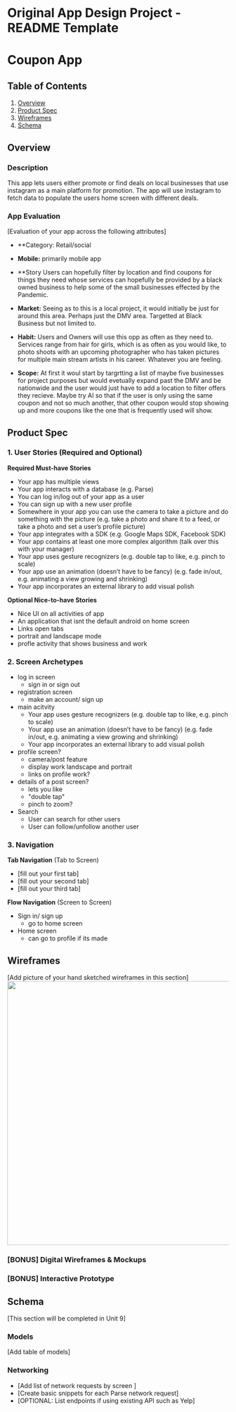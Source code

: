 Original App Design Project - README Template
===

# Coupon App

## Table of Contents
1. [Overview](#Overview)
1. [Product Spec](#Product-Spec)
1. [Wireframes](#Wireframes)
2. [Schema](#Schema)

## Overview
### Description
This app lets users either promote or find deals on local businesses that use instagram as a main platform for promotion. The app will use instagram to fetch data to populate the users home screen with different deals.

### App Evaluation
[Evaluation of your app across the following attributes]
- **Category:
Retail/social

- **Mobile:**
primarily mobile app
- **Story
Users can hopefully filter by location and find coupons for things they need whose services can hopefully be provided by a black owned business to help some of the small businesses effected by the Pandemic.
- **Market:**
Seeing as to this is a local project, it would initially be just for around this area. Perhaps just the DMV area. Targetted at Black Business but not limited to.

- **Habit:**
Users and Owners will use this opp as often as they need to. Services range from hair for girls, which is as often as you would like, to photo shoots with an upcoming photographer who has taken pictures for multiple main stream artists in his career. Whatever you are feeling.
- **Scope:**
At first it woul start by targrtting a list of maybe five businesses for project purposes but would evetually expand past the DMV and be nationwide and the user would just have to add a location to filter offers they recieve. Maybe try AI so that if the user is only using the same coupon and not so much another, that other coupon would stop showing up and more coupons like the one that is frequently used will show.

## Product Spec

### 1. User Stories (Required and Optional)

**Required Must-have Stories**

- Your app has multiple views
- Your app interacts with a database (e.g. Parse)
- You can log in/log out of your app as a user
- You can sign up with a new user profile
- Somewhere in your app you can use the camera to take a picture and do something with the picture (e.g. take a photo and share it to a feed, or take a photo and set a user’s profile picture)
- Your app integrates with a SDK (e.g. Google Maps SDK, Facebook SDK)
- Your app contains at least one more complex algorithm (talk over this with your manager)
- Your app uses gesture recognizers (e.g. double tap to like, e.g. pinch to scale)
- Your app use an animation (doesn’t have to be fancy) (e.g. fade in/out, e.g. animating a view growing and shrinking)
- Your app incorporates an external library to add visual polish

**Optional Nice-to-have Stories**

- Nice UI on all activities of app
- An application that isnt the default android on home screen
- Links open tabs
- portrait and landscape mode
- profle activity that shows business and work

### 2. Screen Archetypes

* log in screen
    - sign in or sign out
* registration screen
    - make an account/ sign up
* main acitvity
   - Your app uses gesture recognizers (e.g. double tap to like, e.g. pinch to scale)
    - Your app use an animation (doesn’t have to be fancy) (e.g. fade in/out, e.g. animating a view growing and shrinking)
    - Your app incorporates an external library to add visual polish
* profile screen?
    - camera/post feature
    - display work landscape and portrait
    - links on profile work?
* details of a post screen?
    - lets you like
    - "double tap"
    - pinch to zoom?
* Search
    - User can search for other users
    - User can follow/unfollow another user

### 3. Navigation

**Tab Navigation** (Tab to Screen)

* [fill out your first tab]
* [fill out your second tab]
* [fill out your third tab]

**Flow Navigation** (Screen to Screen)

* Sign in/ sign up
   * go to home screen
* Home screen
   * can go to profile if its made

## Wireframes
[Add picture of your hand sketched wireframes in this section]
<img src="YOUR_WIREFRAME_IMAGE_URL" width=600>

### [BONUS] Digital Wireframes & Mockups

### [BONUS] Interactive Prototype

## Schema 
[This section will be completed in Unit 9]
### Models
[Add table of models]
### Networking
- [Add list of network requests by screen ]
- [Create basic snippets for each Parse network request]
- [OPTIONAL: List endpoints if using existing API such as Yelp]
